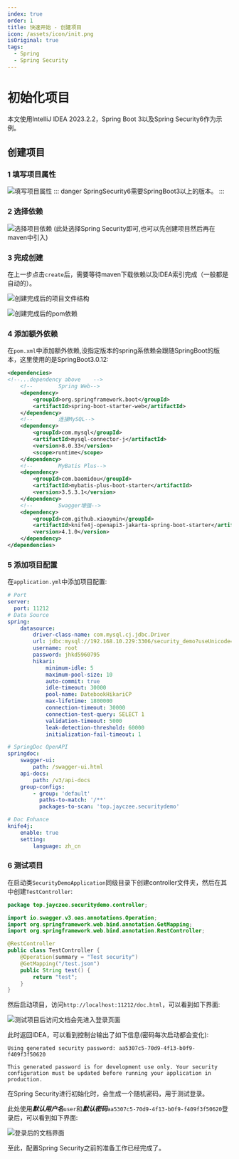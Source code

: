 ```yaml
---
index: true
order: 1
title: 快速开始 - 创建项目
icon: /assets/icon/init.png
isOriginal: true
tags:
  - Spring
  - Spring Security
---
```


# 初始化项目
本文使用IntelliJ IDEA 2023.2.2，Spring Boot 3以及Spring Security6作为示例。

## 创建项目

### 1 填写项目属性

![填写项目属性](https://fs.jayczee.top:1212/img/Security6-1-1.png)
::: danger
SpringSecurity6需要SpringBoot3以上的版本。
:::

### 2 选择依赖

![选择项目依赖 (此处选择Spring Security即可,也可以先创建项目然后再在maven中引入)](https://fs.jayczee.top:1212/img/Security6-1-2.png)

### 3 完成创建
在上一步点击`create`后，需要等待maven下载依赖以及IDEA索引完成（一般都是自动的）。

![创建完成后的项目文件结构](https://fs.jayczee.top:1212/img/initDone.png)

![创建完成后的pom依赖](https://fs.jayczee.top:1212/img/initPom.png)

### 4 添加额外依赖
在`pom.xml`中添加额外依赖,没指定版本的spring系依赖会跟随SpringBoot的版本，这里使用的是SpringBoot3.0.12:
```xml
<dependencies>
<!--...dependency above    -->
    <!--        Spring Web-->
    <dependency>
        <groupId>org.springframework.boot</groupId>
        <artifactId>spring-boot-starter-web</artifactId>
    </dependency>
    <!--        连接MySQL-->
    <dependency>
        <groupId>com.mysql</groupId>
        <artifactId>mysql-connector-j</artifactId>
        <version>8.0.33</version>
        <scope>runtime</scope>
    </dependency>
    <!--        MyBatis Plus-->
    <dependency>
        <groupId>com.baomidou</groupId>
        <artifactId>mybatis-plus-boot-starter</artifactId>
        <version>3.5.3.1</version>
    </dependency>
    <!--        Swagger增强-->
    <dependency>
        <groupId>com.github.xiaoymin</groupId>
        <artifactId>knife4j-openapi3-jakarta-spring-boot-starter</artifactId>
        <version>4.1.0</version>
    </dependency>
</dependencies>
```

### 5 添加项目配置
在`application.yml`中添加项目配置:
```yaml
# Port
server:
  port: 11212
# Data Source
spring:
    datasource:
        driver-class-name: com.mysql.cj.jdbc.Driver
        url: jdbc:mysql://192.168.10.229:3306/security_demo?useUnicode=true&characterEncoding=utf-8&useSSL=false
        username: root
        password: jhkd5960795
        hikari:
            minimum-idle: 5
            maximum-pool-size: 10
            auto-commit: true
            idle-timeout: 30000
            pool-name: DatebookHikariCP
            max-lifetime: 1800000
            connection-timeout: 30000
            connection-test-query: SELECT 1
            validation-timeout: 5000
            leak-detection-threshold: 60000
            initialization-fail-timeout: 1

# SpringDoc OpenAPI
springdoc:
    swagger-ui:
        path: /swagger-ui.html
    api-docs:
        path: /v3/api-docs
    group-configs:
        - group: 'default'
          paths-to-match: '/**'
          packages-to-scan: 'top.jayczee.securitydemo'

# Doc Enhance
knife4j:
    enable: true
    setting:
        language: zh_cn
```
### 6 测试项目
在启动类`SecurityDemoApplication`同级目录下创建controller文件夹，然后在其中创建`TestController`:
```java
package top.jayczee.securitydemo.controller;

import io.swagger.v3.oas.annotations.Operation;
import org.springframework.web.bind.annotation.GetMapping;
import org.springframework.web.bind.annotation.RestController;

@RestController
public class TestController {
    @Operation(summary = "Test security")
    @GetMapping("/test.json")
    public String test() {
        return "test";
    }
}
```
然后启动项目，访问`http://localhost:11212/doc.html`，可以看到如下界面: 

![测试项目后访问文档会先进入登录页面](https://fs.jayczee.top:1212/img/defaultLogin.png) 

此时返回IDEA，可以看到控制台输出了如下信息(密码每次启动都会变化): 

```text
Using generated security password: aa5307c5-70d9-4f13-b0f9-f409f3f50620

This generated password is for development use only. Your security configuration must be updated before running your application in production.
```

在Spring Security进行初始化时，会生成一个随机密码，用于测试登录。

此处使用***默认用户名***`user`和***默认密码***`aa5307c5-70d9-4f13-b0f9-f409f3f50620`登录后，可以看到如下界面: 

![登录后的文档界面](https://fs.jayczee.top:1212/img/initDoc.png)

至此，配置Spring Security之前的准备工作已经完成了。